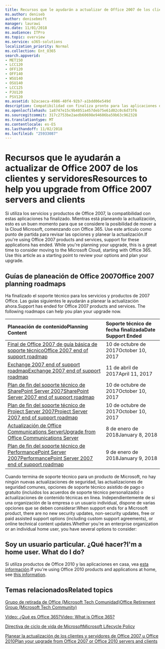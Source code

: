 ```yaml
---
title: Recursos que le ayudarán a actualizar de Office 2007 de los clientes y servidores
ms.author: deniseb
author: denisebmsft
manager: laurawi
ms.date: 11/01/2018
ms.audience: ITPro
ms.topic: overview
ms.service: o365-solutions
localization_priority: Normal
ms.collection: Ent_O365
search.appverid:
- MET150
- LCC120
- OFF120
- OFF140
- WSU140
- OSU140
- LCC125
- PJU120
- PSV120
ms.assetid: b2acaeca-4986-40f4-92b7-a1bdd06e549d
description: Compatibilidad con finaliza pronto para las aplicaciones de cliente y servidores de Office 2007 y acuerdos de soporte personalizadas no están disponibles. Use este artículo para empezar a planear la actualización ahora.
ms.openlocfilehash: 1a8747e15c9b4051a457deb75e61d02c0c6d73f6
ms.sourcegitcommit: 317c2753be2aedb60698e94606ba59b63c962328
ms.translationtype: MT
ms.contentlocale: es-ES
ms.lasthandoff: 11/02/2018
ms.locfileid: "25933087"
---
```

# <a name="resources-to-help-you-upgrade-from-office-2007-servers-and-clients"></a><span data-ttu-id="46028-104">Recursos que le ayudarán a actualizar de Office 2007 de los clientes y servidores</span><span class="sxs-lookup"><span data-stu-id="46028-104">Resources to help you upgrade from Office 2007 servers and clients</span></span>

<span data-ttu-id="46028-p102">Si utiliza los servicios y productos de Office 2007, la compatibilidad con estas aplicaciones ha finalizado. Mientras está planeando la actualización, esto es un buen momento para que se considere la posibilidad de mover a la Cloud Microsoft, comenzando con Office 365. Use este artículo como punto de partida para revisar las opciones y planear la actualización.</span><span class="sxs-lookup"><span data-stu-id="46028-p102">If you're using Office 2007 products and services, support for these applications has ended. While you're planning your upgrade, this is a great time to consider moving to the Microsoft Cloud, starting with Office 365. Use this article as a starting point to review your options and plan your upgrade.</span></span>
      
## <a name="office-2007-planning-roadmaps"></a><span data-ttu-id="46028-108">Guías de planeación de Office 2007</span><span class="sxs-lookup"><span data-stu-id="46028-108">Office 2007 planning roadmaps</span></span>
  
<span data-ttu-id="46028-p103">Ha finalizado el soporte técnico para los servicios y productos de 2007 Office. Las guías siguientes le ayudarán a planear la actualización ahora.</span><span class="sxs-lookup"><span data-stu-id="46028-p103">Support has ended for Office 2007 products and services. The following roadmaps can help you plan your upgrade now.</span></span>

|<span data-ttu-id="46028-111">**Planeación de contenido**</span><span class="sxs-lookup"><span data-stu-id="46028-111">**Planning Content**</span></span>|<span data-ttu-id="46028-112">**Soporte técnico de fecha finalizada**</span><span class="sxs-lookup"><span data-stu-id="46028-112">**Date Support Ended**</span></span>|
|:-----|:-----|
|[<span data-ttu-id="46028-113">Final de Office 2007 de guía básica de soporte técnico</span><span class="sxs-lookup"><span data-stu-id="46028-113">Office 2007 end of support roadmap</span></span>](https://docs.microsoft.com/DeployOffice/office-2007-end-support-roadmap) <br/> |<span data-ttu-id="46028-114">10 de octubre de 2017</span><span class="sxs-lookup"><span data-stu-id="46028-114">October 10, 2017</span></span>  <br/> |
|[<span data-ttu-id="46028-115">Exchange 2007 end of support roadmap</span><span class="sxs-lookup"><span data-stu-id="46028-115">Exchange 2007 end of support roadmap</span></span>](exchange-2007-end-of-support.md) <br/> |<span data-ttu-id="46028-116">11 de abril de 2017</span><span class="sxs-lookup"><span data-stu-id="46028-116">April 11, 2017</span></span>  <br/> |
|[<span data-ttu-id="46028-117">Plan de fin del soporte técnico de SharePoint Server 2007</span><span class="sxs-lookup"><span data-stu-id="46028-117">SharePoint Server 2007 end of support roadmap</span></span>](sharepoint-2007-end-of-support.md) <br/> |<span data-ttu-id="46028-118">10 de octubre de 2017</span><span class="sxs-lookup"><span data-stu-id="46028-118">October 10, 2017</span></span>  <br/> |
|[<span data-ttu-id="46028-119">Plan de fin del soporte técnico de Project Server 2007</span><span class="sxs-lookup"><span data-stu-id="46028-119">Project Server 2007 end of support roadmap</span></span>](project-server-2007-end-of-support.md) <br/> |<span data-ttu-id="46028-120">10 de octubre de 2017</span><span class="sxs-lookup"><span data-stu-id="46028-120">October 10, 2017</span></span>  <br/> |
|[<span data-ttu-id="46028-121">Actualización de Office Communications Server</span><span class="sxs-lookup"><span data-stu-id="46028-121">Upgrade from Office Communications Server</span></span>](https://docs.microsoft.com/SkypeForBusiness/plan-your-deployment/upgrade) <br/> |<span data-ttu-id="46028-122">8 de enero de 2018</span><span class="sxs-lookup"><span data-stu-id="46028-122">January 8, 2018</span></span>  <br/> |
|[<span data-ttu-id="46028-123">Plan de fin del soporte técnico de PerformancePoint Server 2007</span><span class="sxs-lookup"><span data-stu-id="46028-123">PerformancePoint Server 2007 end of support roadmap</span></span>](pps-2007-end-of-support.md) <br/> |<span data-ttu-id="46028-124">9 de enero de 2018</span><span class="sxs-lookup"><span data-stu-id="46028-124">January 9, 2018</span></span>  <br/> |
   
<span data-ttu-id="46028-125">Cuando termina de soporte técnico para un producto de Microsoft, no hay ningún nuevas actualizaciones de seguridad, las actualizaciones de seguridad comunes, opciones de soporte técnico asistido de pago o gratuito (incluidos los acuerdos de soporte técnico personalizado) o actualizaciones de contenido técnicas en línea. Independientemente de si una organización de la empresa o un usuario individual, dispone de varias opciones que se deben considerar:</span><span class="sxs-lookup"><span data-stu-id="46028-125">When support ends for a Microsoft product, there are no new security updates, non-security updates, free or paid assisted support options (including custom support agreements), or online technical content updates.Whether you're an enterprise organization or an individual home user, you have several options to consider:</span></span>

## <a name="im-a-home-user-what-do-i-do"></a><span data-ttu-id="46028-p104">Soy un usuario particular. ¿Qué hacer?</span><span class="sxs-lookup"><span data-stu-id="46028-p104">I'm a home user. What do I do?</span></span>

<span data-ttu-id="46028-128">Si utiliza productos de Office 2010 y las aplicaciones en casa, vea [esta información](plan-upgrade-previous-versions-office.md#im-a-home-user-what-do-i-do).</span><span class="sxs-lookup"><span data-stu-id="46028-128">If you're using Office 2010 products and applications at home, see [this information](plan-upgrade-previous-versions-office.md#im-a-home-user-what-do-i-do).</span></span>
     
## <a name="related-topics"></a><span data-ttu-id="46028-129">Temas relacionados</span><span class="sxs-lookup"><span data-stu-id="46028-129">Related topics</span></span>

[<span data-ttu-id="46028-130">Grupo de retirada de Office (Microsoft Tech Comunidad)</span><span class="sxs-lookup"><span data-stu-id="46028-130">Office Retirement Group (Microsoft Tech Community)</span></span>](https://go.microsoft.com/fwlink/?linkid=842065)
  
[<span data-ttu-id="46028-131">Vídeo: ¿Qué es Office 365?</span><span class="sxs-lookup"><span data-stu-id="46028-131">Video: What is Office 365?</span></span>](https://support.office.com/article/847caf12-2589-452c-8aca-1c009797678b.aspx)
  
[<span data-ttu-id="46028-132">Directiva de ciclo de vida de Microsoft</span><span class="sxs-lookup"><span data-stu-id="46028-132">Microsoft Lifecycle Policy</span></span>](https://go.microsoft.com/fwlink/?linkid=865200)

[<span data-ttu-id="46028-133">Planear la actualización de los clientes y servidores de Office 2007 u Office 2010</span><span class="sxs-lookup"><span data-stu-id="46028-133">Plan your upgrade from Office 2007 or Office 2010 servers and clients</span></span>](plan-upgrade-previous-versions-office.md)
  

